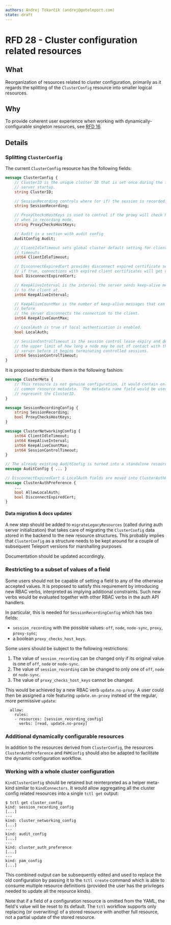 ```yaml
---
authors: Andrej Tokarčík (andrej@goteleport.com)
state: draft
---
```


# RFD 28 - Cluster configuration related resources

## What

Reorganization of resources related to cluster configuration, primarily as it
regards the splitting of the `ClusterConfig` resource into smaller logical
resources.

## Why

To provide coherent user experience when working with dynamically-configurable singleton resources,
see [RFD 16](https://github.com/gravitational/teleport/blob/master/rfd/0016-dynamic-configuration.md).

## Details

### Splitting `ClusterConfig`

The current `ClusterConfig` resource has the following fields:

```proto
message ClusterConfig {
    // ClusterID is the unique cluster ID that is set once during the first auth
    // server startup.
    string ClusterID;

    // SessionRecording controls where (or if) the session is recorded.
    string SessionRecording;

    // ProxyChecksHostKeys is used to control if the proxy will check host keys
    // when in recording mode.
    string ProxyChecksHostKeys;

    // Audit is a section with audit config
    AuditConfig Audit;

    // ClientIdleTimeout sets global cluster default setting for client idle
    // timeouts
    int64 ClientIdleTimeout;

    // DisconnectExpiredCert provides disconnect expired certificate setting -
    // if true, connections with expired client certificates will get disconnected
    bool DisconnectExpiredCert;

    // KeepAliveInterval is the interval the server sends keep-alive messsages
    // to the client at.
    int64 KeepAliveInterval;

    // KeepAliveCountMax is the number of keep-alive messages that can be missed
    // before
    // the server disconnects the connection to the client.
    int64 KeepAliveCountMax;

    // LocalAuth is true if local authentication is enabled.
    bool LocalAuth;

    // SessionControlTimeout is the session control lease expiry and defines
    // the upper limit of how long a node may be out of contact with the auth
    // server before it begins terminating controlled sessions.
    int64 SessionControlTimeout;
}
```

It is proposed to distribute them in the following fashion:

```proto
message ClusterMeta {
    // This resource is not genuine configuration, it would contain only the
    // common resource metadata.  The metadata name field would be used to
    // represent the ClusterID.
}

message SessionRecordingConfig {
    string SessionRecording;
    bool ProxyChecksHostKeys;
}

message ClusterNetworkingConfig {
    int64 ClientIdleTimeout;
    int64 KeepAliveInterval;
    int64 KeepAliveCountMax;
    int64 SessionControlTimeout;
}

// The already existing AuditConfig is turned into a standalone resource.
message AuditConfig { ... }

// DisconnectExpiredCert & LocalAuth fields are moved into ClusterAuthPreference.
message ClusterAuthPreference {
    ...
    bool AllowLocalAuth;
    bool DisconnectExpiredCert;
}
```

#### Data migration & docs updates

A new step should be added to `migrateLegacyResources` (called during auth
server initialization) that takes care of migrating the `ClusterConfig` data
stored in the backend to the new resource structures.  This probably implies
that `ClusterConfig` as a structure needs to be kept around for a couple of
subsequent Teleport versions for marshalling purposes.

Documentation should be updated accordingly.

### Restricting to a subset of values of a field

Some users should not be capable of setting a field to any of the otherwise
accepted values.  It is proposed to satisfy this requirement by introducing new
RBAC verbs, interpreted as implying additional constraints. Such new verbs
would be evaluated together with other RBAC verbs in the auth API handlers.

In particular, this is needed for `SessionRecordingConfig` which has two
fields:
* `session_recording` with the possible values: `off`, `node`, `node-sync`,
  `proxy`, `proxy-sync`;
* a boolean `proxy_checks_host_keys`.

Some users should be subject to the following restrictions:
1. The value of `session_recording` can be changed only if its original value
   is one of `off`, `node` or `node-sync`.
1. The value of `session_recording` can be changed to only one of `off`, `node`
   or `node-sync`.
1. The value of `proxy_checks_host_keys` cannot be changed.

This would be achieved by a new RBAC verb `update.no-proxy`. A user could then
be assigned a role featuring `update.on-proxy` instead of the regular, more
permissive `update`:
```
  allow:
    rules:
    - resources: [session_recording_config]
      verbs: [read, update.no-proxy]
```

### Additional dynamically configurable resources

In addition to the resources derived from `ClusterConfig`, the resources
`ClusterAuthPreference` and `PAMConfig` should also be adapted to facilitate
the dynamic configuration workflow.

### Working with a whole cluster configuration

`KindClusterConfig` should be retained but reinterpreted as a helper meta-kind
similar to `KindConnectors`. It would allow aggregating all the cluster config
related resources into a single `tctl get` output:

```
$ tctl get cluster_config
kind: session_recording_config
[...]
---
kind: cluster_networking_config
[...]
---
kind: audit_config
[...]
---
kind: cluster_auth_preference
[...]
---
kind: pam_config
[...]
```

This combined output can be subsequently edited and used to replace the old
configuration by passing it to the `tctl create` command which is able to
consume multiple resource definitions (provided the user has the privileges
needed to update all the resource kinds).

Note that if a field of a configuration resource is omitted from the YAML, the
field's value will be reset to its default.  The `tctl` workflow supports only
replacing (or overwriting) of a stored resource with another full resource,
not a partial update of the stored resource.
